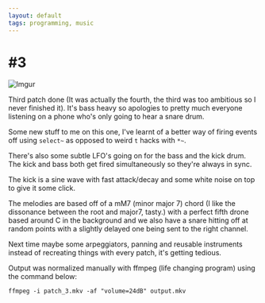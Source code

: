 ```yaml
--- 
layout: default 
tags: programming, music
---
```


# \#3
![Imgur](https://i.imgur.com/JJ6Yw5K.jpg)

Third patch done (It was actually the fourth, the third was too ambitious so I
never finished it). It's bass heavy so apologies to pretty much everyone
listening on a phone who's only going to hear a snare drum.

Some new stuff to me on this one, I've learnt of a better way of firing events
off using `select~` as opposed to weird `t` hacks with `*~`.

There's also some subtle LFO's going on for the bass and the kick drum.
The kick and bass both get fired simultaneously so they're always in sync.

The kick is a sine wave with fast attack/decay and some white noise
on top to give it some click.

The melodies are based off of a mM7 (minor major 7) chord (I like the dissonance
between the root and major7, tasty.) with a perfect fifth drone based around C in the background and
we also have a snare hitting off at random points with a slightly delayed one
being sent to the right channel.

Next time maybe some arpeggiators, panning and reusable instruments instead of
recreating things with every patch, it's getting tedious.

Output was normalized manually with ffmpeg (life changing program) using the
command below:

```
ffmpeg -i patch_3.mkv -af "volume=24dB" output.mkv
```
